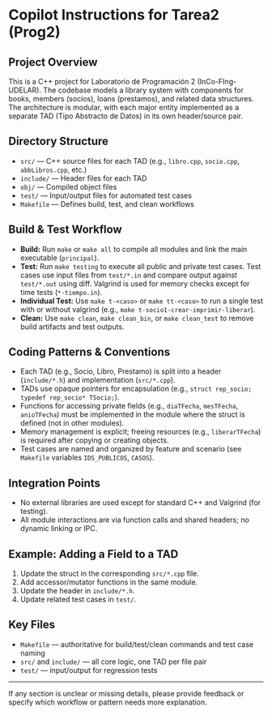 # Copilot Instructions for Tarea2 (Prog2)

## Project Overview
This is a C++ project for Laboratorio de Programación 2 (InCo-FIng-UDELAR). The codebase models a library system with components for books, members (socios), loans (prestamos), and related data structures. The architecture is modular, with each major entity implemented as a separate TAD (Tipo Abstracto de Datos) in its own header/source pair.

## Directory Structure
- `src/` — C++ source files for each TAD (e.g., `libro.cpp`, `socio.cpp`, `abbLibros.cpp`, etc.)
- `include/` — Header files for each TAD
- `obj/` — Compiled object files
- `test/` — Input/output files for automated test cases
- `Makefile` — Defines build, test, and clean workflows

## Build & Test Workflow
- **Build:** Run `make` or `make all` to compile all modules and link the main executable (`principal`).
- **Test:** Run `make testing` to execute all public and private test cases. Test cases use input files from `test/*.in` and compare output against `test/*.out` using diff. Valgrind is used for memory checks except for time tests (`*-tiempo.in`).
- **Individual Test:** Use `make t-<caso>` or `make tt-<caso>` to run a single test with or without valgrind (e.g., `make t-socio1-crear-imprimir-liberar`).
- **Clean:** Use `make clean`, `make clean_bin`, or `make clean_test` to remove build artifacts and test outputs.

## Coding Patterns & Conventions
- Each TAD (e.g., Socio, Libro, Prestamo) is split into a header (`include/*.h`) and implementation (`src/*.cpp`).
- TADs use opaque pointers for encapsulation (e.g., `struct rep_socio; typedef rep_socio* TSocio;`).
- Functions for accessing private fields (e.g., `diaTFecha`, `mesTFecha`, `anioTFecha`) must be implemented in the module where the struct is defined (not in other modules).
- Memory management is explicit; freeing resources (e.g., `liberarTFecha`) is required after copying or creating objects.
- Test cases are named and organized by feature and scenario (see `Makefile` variables `IDS_PUBLICOS`, `CASOS`).

## Integration Points
- No external libraries are used except for standard C++ and Valgrind (for testing).
- All module interactions are via function calls and shared headers; no dynamic linking or IPC.

## Example: Adding a Field to a TAD
1. Update the struct in the corresponding `src/*.cpp` file.
2. Add accessor/mutator functions in the same module.
3. Update the header in `include/*.h`.
4. Update related test cases in `test/`.

## Key Files
- `Makefile` — authoritative for build/test/clean commands and test case naming
- `src/` and `include/` — all core logic, one TAD per file pair
- `test/` — input/output for regression tests

---
If any section is unclear or missing details, please provide feedback or specify which workflow or pattern needs more explanation.
